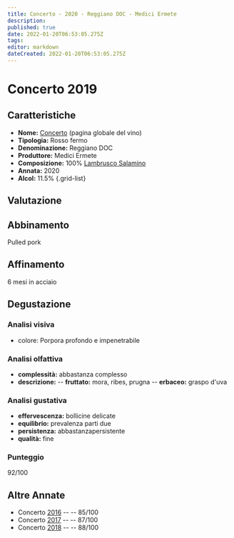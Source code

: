 ```yaml
---
title: Concerto - 2020 - Reggiano DOC - Medici Ermete
description: 
published: true
date: 2022-01-20T06:53:05.275Z
tags: 
editor: markdown
dateCreated: 2022-01-20T06:53:05.275Z
---
```


# Concerto 2019

## Caratteristiche
- **Nome:** [Concerto](/vini/Italia/Emilia/Medici-Ermete/Concerto/scheda-globale) (pagina globale del vino) 
- **Tipologia:** Rosso fermo
- **Denominazione:** Reggiano DOC 
- **Produttore:** Medici Ermete 
- **Composizione:** 100% [Lambrusco Salamino](/vitigni/Italia/bacca-nera/lambrusco-salamino)
- **Annata:** 2020
- **Alcol:** 11.5%
{.grid-list}

## Valutazione

<span class="valutazione"><span class="star-3"></span></span>

## Abbinamento
Pulled pork

## Affinamento
6 mesi in acciaio 

## Degustazione

### Analisi visiva
- colore: Porpora profondo e impenetrabile

### Analisi olfattiva
- **complessità:**  abbastanza complesso
- **descrizione:** 
-- **fruttato:** mora, ribes, prugna
-- **erbaceo:** graspo d'uva

<div class="vini" id="concerto"></div>

### Analisi gustativa
- **effervescenza:** bollicine delicate
- **equilibrio:** prevalenza parti due
- **persistenza:** abbastanzapersistente
- **qualità:** fine

### Punteggio
<span class="valutazione">92/100</span>

## Altre Annate
- Concerto [2016](/vini/Italia/Emilia/Medici-Ermete/Concerto/2016) -- <span class="star-3"></span> -- 85/100
- Concerto [2017](/vini/Italia/Emilia/Medici-Ermete/Concerto/2017) -- <span class="star-3"></span> -- 87/100
- Concerto [2018](/vini/Italia/Emilia/Medici-Ermete/Concerto/2018) -- <span class="star-3"></span> -- 88/100

<script>
   window.addEventListener("load", function(){
   document.querySelector(".valutazione").style.color = "red";
   });
</script>